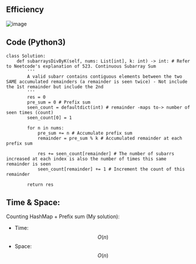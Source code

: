 ## Efficiency
![image](https://github.com/KCP17/LeetCode-Solutions/assets/148914885/13b195fb-4cd0-4061-985e-02ad85fa14bb)

## Code (Python3)
```python3 []
class Solution:
    def subarraysDivByK(self, nums: List[int], k: int) -> int: # Refer to Neetcode's explanation of 523. Continuous Subarray Sum
        '''
        A valid subarr contains contiguous elements between the two SAME accumulated remainders (a remainder is seen twice) - Not include the 1st remainder but include the 2nd
        '''
        res = 0
        pre_sum = 0 # Prefix sum
        seen_count = defaultdict(int) # remainder -maps to-> number of seen times (count)
        seen_count[0] = 1
        
        for n in nums:
            pre_sum += n # Accumulate prefix sum
            remainder = pre_sum % k # Accumulated remainder at each prefix sum
            
            res += seen_count[remainder] # The number of subarrs increased at each index is also the number of times this same remainder is seen 
            seen_count[remainder] += 1 # Increment the count of this remainder
        
        return res
```

## Time & Space:
Counting HashMap + Prefix sum (My solution):
- Time: $$O(n)$$
- Space: $$O(n)$$
